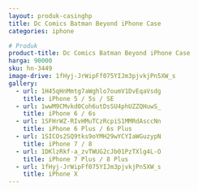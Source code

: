 ```yaml
---
layout: produk-casinghp
title: Dc Comics Batman Beyond iPhone Case
categories: iphone

# Produk
product-title: Dc Comics Batman Beyond iPhone Case
harga: 90000
sku: hn-3449
image-drive: 1fHyj-JrWipFf075YIJm3pjvkjPn5XW_s
gallery:
  - url: 1H45qHnMmtg7aWghlo7oumV1DvEqaVsdg
    title: iPhone 5 / 5s / SE
  - url: 1wwM9CMvkd0Coh6utDsSU4phUZZQHuwS_
    title: iPhone 6 / 6s
  - url: 1SFHrWZ-RIvHMuTCzRcpiS1MMRdAsccNn
    title: iPhone 6 Plus / 6s Plus
  - url: 1SICOs2SQ9tks9oYMH29wYCYIaWGuzypN
    title: iPhone 7 / 8
  - url: 1DKlzRkf-a_zvTWUG2cJb01PzTXlg4L-O
    title: iPhone 7 Plus / 8 Plus
  - url: 1fHyj-JrWipFf075YIJm3pjvkjPn5XW_s
    title: iPhone X
---
```

